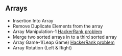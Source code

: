 ## Arrays

- Insertion Into Array
- Remove Duplicate Elements from the array
- Array Manipulation-1 [HackerRank problem](https://www.hackerrank.com/challenges/crush/problem)
- Merge two sorted arrays in to a third sorted array
- Array Game-1(Leap Game) [HackerRank problem](https://www.hackerrank.com/challenges/java-1d-array/problem)
- Array Rotation (Left & Right)
